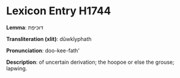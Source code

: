 # Lexicon Entry H1744

**Lemma**: דּוּכִיפַת

**Transliteration (xlit)**: dûwkîyphath

**Pronunciation**: doo-kee-fath'

**Description**:
of uncertain derivation; the hoopoe or else the grouse; lapwing.
